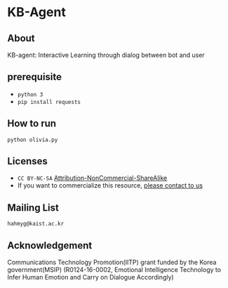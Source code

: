 # KB-Agent

## About

KB-agent: Interactive Learning through dialog between bot and user

## prerequisite
* `python 3`
* `pip install requests`

## How to run
```
python olivia.py
```

## Licenses

* `CC BY-NC-SA` [Attribution-NonCommercial-ShareAlike](https://creativecommons.org/licenses/by-nc-sa/2.0/)
* If you want to commercialize this resource, [please contact to us](http://mrlab.kaist.ac.kr/contact)

## Mailing List
`hahmyg@kaist.ac.kr`

## Acknowledgement
Communications Technology Promotion(IITP) grant funded by the Korea government(MSIP) (R0124-16-0002, Emotional Intelligence Technology to Infer Human Emotion and Carry on Dialogue Accordingly)

